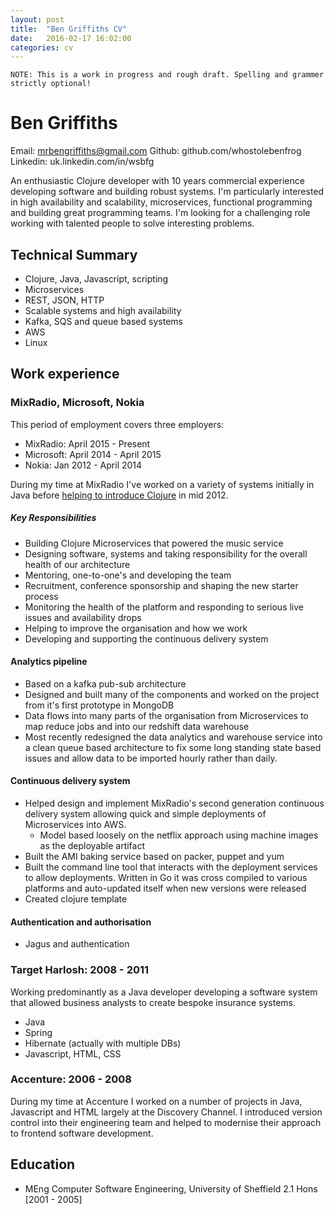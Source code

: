 ```yaml
---
layout: post
title:  "Ben Griffiths CV"
date:   2016-02-17 16:02:00
categories: cv
---
```


`NOTE: This is a work in progress and rough draft. Spelling and grammer strictly optional!`

# Ben Griffiths

Email: mrbengriffiths@gmail.com
Github: github.com/whostolebenfrog
Linkedin: uk.linkedin.com/in/wsbfg

An enthusiastic Clojure developer with 10 years commercial experience developing software and building robust systems. I'm particularly interested in high availability and scalability, microservices, functional programming and building great programming teams. I'm looking for a challenging role working with talented people to solve interesting problems.

## Technical Summary

* Clojure, Java, Javascript, scripting
* Microservices
* REST, JSON, HTTP
* Scalable systems and high availability
* Kafka, SQS and queue based systems
* AWS
* Linux

## Work experience

### MixRadio, Microsoft, Nokia

This period of employment covers three employers:
* MixRadio: April 2015 - Present
* Microsoft: April 2014 - April 2015
* Nokia: Jan 2012 - April 2014

During my time at MixRadio I've worked on a variety of systems initially in Java before [helping to introduce Clojure](https://skillsmatter.com/skillscasts/3891-clojure-at-nokia-entertainment#video) in mid 2012.

##### Key Responsibilities
* Building Clojure Microservices that powered the music service
* Designing software, systems and taking responsibility for the overall health of our architecture
* Mentoring, one-to-one's and developing the team
* Recruitment, conference sponsorship and shaping the new starter process
* Monitoring the health of the platform and responding to serious live issues and availability drops
* Helping to improve the organisation and how we work
* Developing and supporting the continuous delivery system

#### Analytics pipeline
* Based on a kafka pub-sub architecture
* Designed and built many of the components and worked on the project from it's first prototype in MongoDB 
* Data flows into many parts of the organisation from Microservices to map reduce jobs and into our redshift data warehouse
* Most recently redesigned the data analytics and warehouse service into a clean queue based architecture to fix some long standing state based issues and allow data to be imported hourly rather than daily.

#### Continuous delivery system
* Helped design and implement MixRadio's second generation continuous delivery system allowing quick and simple deployments of Microservices into AWS.
  * Model based loosely on the netflix approach using machine images as the deployable artifact
* Built the AMI baking service based on packer, puppet and yum
* Built the command line tool that interacts with the deployment services to allow deployments. Written in Go it was cross compiled to various platforms and auto-updated itself when new versions were released
* Created clojure template

#### Authentication and authorisation
* Jagus and authentication

### Target Harlosh: 2008 - 2011

Working predominantly as a Java developer developing a software system that allowed business analysts to create bespoke insurance systems.
* Java
* Spring
* Hibernate (actually with multiple DBs)
* Javascript, HTML, CSS

### Accenture: 2006 - 2008

During my time at Accenture I worked on a number of projects in Java, Javascript and HTML largely at the Discovery Channel. I introduced version control into their engineering team and helped to modernise their approach to frontend software development.


## Education

* MEng Computer Software Engineering, University of Sheffield 2.1 Hons [2001 - 2005]
